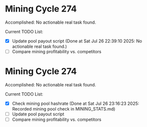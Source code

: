 # Mining Cycle 274

Accomplished: No actionable real task found.

Current TODO List:

- [x] Update pool payout script  (Done at Sat Jul 26 22:39:10 2025: No actionable real task found.)
- [ ] Compare mining profitability vs. competitors

# Mining Cycle 274

Accomplished: No actionable real task found.

Current TODO List:

- [x] Check mining pool hashrate  (Done at Sat Jul 26 23:16:23 2025: Recorded mining pool check in MINING_STATS.md)
- [ ] Update pool payout script
- [ ] Compare mining profitability vs. competitors